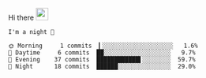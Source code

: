 Hi there <img src="https://media.giphy.com/media/hvRJCLFzcasrR4ia7z/giphy.gif" width="25px">

<!--START_SECTION:productive-box-in-readme-->
```text
I'm a night 🦉

🌞 Morning     1 commits  ▎░░░░░░░░░░░░░░░░░░░░   1.6%
🌆 Daytime     6 commits  ██░░░░░░░░░░░░░░░░░░░   9.7%
🌃 Evening    37 commits  ████████████▌░░░░░░░░  59.7%
🌙 Night      18 commits  ██████░░░░░░░░░░░░░░░  29.0%
```
<!--END_SECTION:productive-box-in-readme-->
